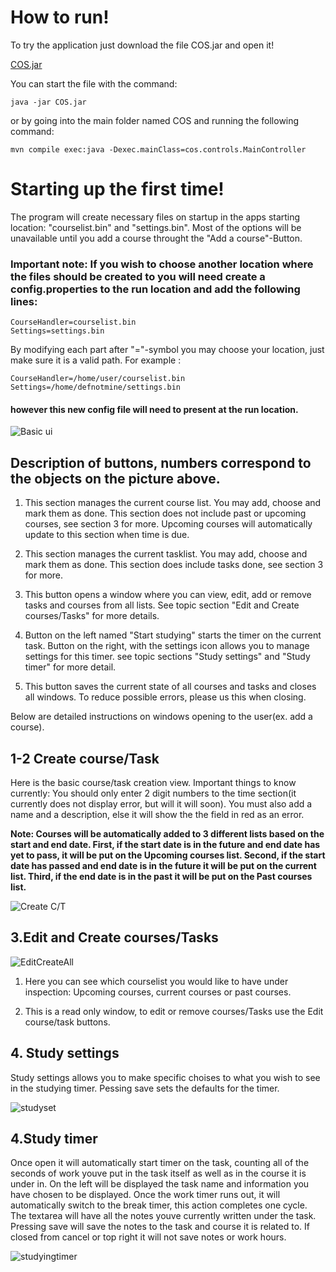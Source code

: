# How to run! 
To try the application just download the file COS.jar and open it!

[COS.jar](CourseOverviewSystem/COS/COS.jar)

You can start the file with the command:
```
java -jar COS.jar
``` 
or by going into the main folder named COS and running the following command:

```
mvn compile exec:java -Dexec.mainClass=cos.controls.MainController
```

# Starting up the first time!

The program will create necessary files on startup in the apps starting location: "courselist.bin" and "settings.bin". 
Most of the options will be unavailable until you add a course throught the "Add a course"-Button. 
### Important note: If you wish to choose another location where the files should be created to you will need create a config.properties to the run location and add the following lines:
``` 
CourseHandler=courselist.bin
Settings=settings.bin
```
By modifying each part after "="-symbol you may choose your location, just make sure it is a valid path. For example :
``` 
CourseHandler=/home/user/courselist.bin
Settings=/home/defnotmine/settings.bin
```
#### however this new config file will need to present at the run location.

![Basic ui](https://github.com/KirillosTY/Course-Overview-System/blob/70a100f37b0efd8ca2bef58922deba15c53bd424/Documentation/Kuvat/basic%20UI.png)

## Description of buttons, numbers correspond to the objects on the picture above.

1. This section manages the current course list. You may add, choose and mark them as done. This section does not include past or upcoming courses, see section 3 for more. Upcoming courses will automatically update to this section when time is due.

2. This section manages the current tasklist. You may add, choose and mark them as done. This section does include tasks done, see section 3 for more.

3. This button opens a window where you can view, edit, add or remove tasks and courses from all lists. See topic section  "Edit and Create courses/Tasks" for more details.


4. Button on the left named "Start studying" starts the timer on the current task. Button on the right, with the settings icon allows you to manage settings for this timer. see topic sections "Study settings" and "Study timer" for more detail.

5. This button saves the current state of all courses and tasks and closes all windows. To reduce possible errors, please us this when closing.


Below are detailed instructions on windows opening to the user(ex. add a course).

## 1-2 Create course/Task

Here is the basic course/task creation view. Important things to know currently: You should only enter 2 digit numbers to the time section(it currently does not display error, but will it will soon). You must also add a name and a description, else it will show the the field in red as an error. 

**Note: Courses will be automatically added to 3 different lists based on the start and end date. First, if the start date is in the future and end date has yet to pass, it will be put on the Upcoming courses list. Second, if the start date has passed and end date is in the future it will be  put on the current list. Third, if the end date is in the past it will be put on the Past courses list.**

![Create C/T](https://github.com/KirillosTY/Course-Overview-System/blob/70a100f37b0efd8ca2bef58922deba15c53bd424/Documentation/Kuvat/basicUIcreate.png)

## 3.Edit and Create courses/Tasks



![EditCreateAll](https://github.com/KirillosTY/Course-Overview-System/blob/70a100f37b0efd8ca2bef58922deba15c53bd424/Documentation/Kuvat/editCreateAll.png)

1. Here you can see which courselist you would like to have under inspection: Upcoming courses, current courses or past courses. 

2. This is a read only window, to edit or remove courses/Tasks use the Edit course/task buttons.



## 4. Study settings


Study settings allows you to make specific choises to what you wish to see in the studying timer. Pessing save sets the defaults for the timer.

![studyset](https://github.com/KirillosTY/Course-Overview-System/blob/70a100f37b0efd8ca2bef58922deba15c53bd424/Documentation/Kuvat/BasicUIStartsettings.png)

## 4.Study timer

Once open it will automatically start timer on the task, counting all of the seconds of work youve put in the task itself as well as in the course it is under in. On the left will be displayed the task name and information you have chosen to be displayed. Once the work timer runs out, it will automatically switch to the break timer, this action completes one cycle. The textarea will have all the notes youve currently written under the task. Pressing save will save the notes to the task and course it is related to. If closed from cancel or top right it will not save notes or work hours. 

![studyingtimer](https://github.com/KirillosTY/Course-Overview-System/blob/70a100f37b0efd8ca2bef58922deba15c53bd424/Documentation/Kuvat/BasicUIStart.png)



